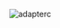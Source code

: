 ![adapterc](https://user-images.githubusercontent.com/54339291/211114630-bb94642a-4863-4211-b26c-50339d4d7d33.png)
